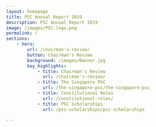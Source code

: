 ```yaml
---
layout: homepage
title: PSC Annual Report 2019
description: PSC Annual Report 2019
image: /images/PSC-logo.png
permalink: /
sections:
    - hero:
        url: /chairman's-review/
        button: Chairman's Review
        background: /images/Banner.jpg
        key_highlights:
            - title: Chairman's Review
              url: /chairman's-review/
            - title: The Singapore PSC
              url: /the-singapore-psc/the-singapore-psc
            - title: Constitutional Roles
              url: /constitutional-roles/
            - title: PSC Scholarships
              url: /psc-scholarships/psc-scholarships
        
---
```

